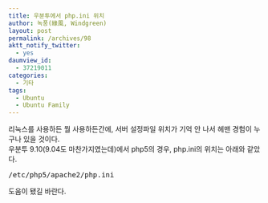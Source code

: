 ```yaml
---
title: 우분투에서 php.ini 위치
author: 녹풍(綠風, Windgreen)
layout: post
permalink: /archives/98
aktt_notify_twitter:
  - yes
daumview_id:
  - 37219011
categories:
  - 기타
tags:
  - Ubuntu
  - Ubuntu Family
---
```

리눅스를 사용하든 뭘 사용하든간에, 서버 설정파일 위치가 기억 안 나서 헤맨 경험이 누구나 있을 것이다.  
우분투 9.10(9.04도 마찬가지였는데)에서 php5의 경우, php.ini의 위치는 아래와 같았다. <pre class="brush:plain">/etc/php5/apache2/php.ini</pre>

도움이 됐길 바란다.
